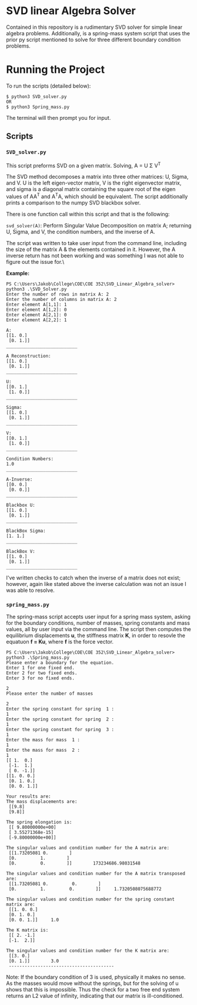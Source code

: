 # SVD linear Algebra Solver
Contained in this repository is a rudimentary SVD solver for simple linear algebra problems. Additionally, is a spring-mass system script that uses the prior py script mentioned to solve for three different boundary condition problems.

# Running the Project

To run the scripts (detailed below):
```
$ python3 SVD_solver.py
OR
$ python3 Spring_mass.py
```
The terminal will then prompt you for input.


## Scripts
### `SVD_solver.py`
This script preforms SVD on a given matrix. Solving, A = U &Sigma; V<sup>T</sup> 

The SVD method decomposes a matrix into three other matrices: U, Sigma, and V. U is the left eigen-vector matrix, V is the right eigenvector matrix, and sigma is a diagonal matrix containing the square root of the eigen values of AA<sup>T</sup> and A<sup>T</sup>A, which should be equivalent. The script additionally prints a comparison to the numpy SVD blackbox solver.

There is one function call within this script and that is the following:

`svd_solver(A)`: Perform Singular Value Decomposition on matrix A; returning U, Sigma, and V, the condition numbers, and the inverse of A.

The script was written to take user input from the command line, including the size of the matrix A & the elements contained in it. However, the A inverse return has not been working and was something I was not able to figure out the issue for.\

**Example:**

```
PS C:\Users\Jakob\College\COE\COE 352\SVD_Linear_Algebra_solver> python3 .\SVD_Solver.py
Enter the number of rows in matrix A: 2
Enter the number of columns in matrix A: 2
Enter element A[1,1]: 1
Enter element A[1,2]: 0
Enter element A[2,1]: 0
Enter element A[2,2]: 1

A:
[[1. 0.]
 [0. 1.]]
___________________________

A Reconstruction:
[[1. 0.]
 [0. 1.]]
___________________________

U:
[[0. 1.]
 [1. 0.]]
___________________________

Sigma:
[[1. 0.]
 [0. 1.]]
___________________________

V:
[[0. 1.]
 [1. 0.]]
___________________________

Condition Numbers:
1.0
___________________________

A-Inverse:
[[0. 0.]
 [0. 0.]]
___________________________

Blackbox U:
[[1. 0.]
 [0. 1.]]
___________________________

BlackBox Sigma:
[1. 1.]
___________________________

BlackBox V:
[[1. 0.]
 [0. 1.]]
___________________________
```

I've written checks to catch when the inverse of a matrix does not exist; however, again like stated above the inverse calculation was not an issue I was able to resolve.

### `spring_mass.py`
The spring-mass script accepts user input for a spring mass system, asking for the boundary conditions, number of masses, spring constants and mass values, all by user input via the command line. The script then computes the equilibrium displacements **u**, the stiffness matrix **K**, in order to resovle the equatuon **f = Ku**, where **f** is the force vector.

```
PS C:\Users\Jakob\College\COE\COE 352\SVD_Linear_Algebra_solver> python3 .\Spring_mass.py
Please enter a boundary for the equation.
Enter 1 for one fixed end.
Enter 2 for two fixed ends.
Enter 3 for no fixed ends.

2
Please enter the number of masses

2
Enter the spring constant for spring  1 :
1
Enter the spring constant for spring  2 :
1
Enter the spring constant for spring  3 :
1
Enter the mass for mass  1 :
1
Enter the mass for mass  2 :
1
[[ 1.  0.]
 [-1.  1.]
 [ 0. -1.]]
[[1. 0. 0.]
 [0. 1. 0.]
 [0. 0. 1.]]
 
Your results are:
The mass displacements are:
 [[9.8]
 [9.8]]

The spring elongation is:
 [[ 9.80000000e+00]
 [ 3.55271368e-15]
 [-9.80000000e+00]]

The singular values and condition number for the A matrix are:
 [[1.73205081 0.        ]
 [0.         1.        ]
 [0.         0.        ]]        173234686.98031548
 
The singular values and condition number for the A matrix transposed are:
 [[1.73205081 0.         0.        ]
 [0.         1.         0.        ]]     1.7320508075688772

The singular values and condition number for the spring constant matrix are:
 [[1. 0. 0.]
 [0. 1. 0.]
 [0. 0. 1.]]     1.0

The K matrix is:
 [[ 2. -1.]
 [-1.  2.]]
 
The singular values and condition number for the K matrix are:
 [[3. 0.]
 [0. 1.]]        3.0
 ----------------------------------------
```
Note:
If the boundary condition of 3 is used, physically it makes no sense. As the masses would move without the springs, but for the solving of u shows that this is impossible. Thus the check for a two free end system returns an L2 value of infinity, indicating that our matrix is ill-conditioned.
